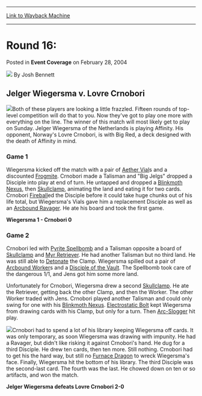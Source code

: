 
---
[Link to Wayback Machine](https://web.archive.org/web/20220528075801/https://magic.wizards.com/en/articles/archive/event-coverage/round-16-2004-02-28-0)

[_metadata_:author]:- "Josh Bennett"
[_metadata_:description]:- "Jelger Wiegersma v. Lovre Crnobori Both of these players are looking a little frazzled. Fifteen rounds of top-level competition will do that to you. Now they've got to play one more with everything on the line. The winner of this match will most likely get to play on Sunday. Jelger Wiegersma of the Netherlands is playing Affinity. His opponent, Norway's Lovre Crnobori, is with"
[_metadata_:generator]:- "Drupal 7 (http://drupal.org)"
[_metadata_:node]:- "547841"
[_metadata_:publish_date]:- "2004-02-28"
[_metadata_:source]:- "div-main-content"
[_metadata_:title]:- "Round 16:"
[_metadata_:wayback_capture_timestamp]:- "2022-05-28 07:58:01"
[_metadata_:wayback_raw_url]:- "https://web.archive.org/web/20220528075801id_/https://magic.wizards.com/en/articles/archive/event-coverage/round-16-2004-02-28-0"
[_metadata_:wayback_url]:- "https://magic.wizards.com/en/articles/archive/event-coverage/round-16-2004-02-28-0"
---


Round 16:
=========



 Posted in **Event Coverage**
 on February 28, 2004 






![](https://media.magic.wizards.com/styles/auth_small/public/images/person/authorpic_joshbennett.jpg)
By Josh Bennett












Jelger Wiegersma v. Lovre Crnobori
----------------------------------


![](https://media.magic.wizards.com/image_legacy_migration/sideboard/images/ptkob04/r16fm2_1.jpg)Both of these players are looking a little frazzled. Fifteen rounds of top-level competition will do that to you. Now they've got to play one more with everything on the line. The winner of this match will most likely get to play on Sunday. Jelger Wiegersma of the Netherlands is playing Affinity. His opponent, Norway's Lovre Crnobori, is with Big Red, a deck designed with the death of Affinity in mind.


### Game 1


Wiegersma kicked off the match with a pair of [Aether Vial](https://gatherer.wizards.com/Pages/Card/Details.aspx?name=Aether+Vial)s and a discounted [Frogmite](https://gatherer.wizards.com/Pages/Card/Details.aspx?name=Frogmite). Crnobori made a Talisman and "Big Jelgs" dropped a Disciple into play at end of turn. He untapped and dropped a [Blinkmoth Nexus](https://gatherer.wizards.com/Pages/Card/Details.aspx?name=Blinkmoth+Nexus), then [Skullclamp](https://gatherer.wizards.com/Pages/Card/Details.aspx?name=Skullclamp), animating the land and eating it for two cards. Crnobori [Fireball](https://gatherer.wizards.com/Pages/Card/Details.aspx?name=Fireball)ed the Disciple before it could take huge chunks out of his life total, but Wiegersma's Vials gave him a replacement Disciple as well as an [Arcbound Ravager](https://gatherer.wizards.com/Pages/Card/Details.aspx?name=Arcbound+Ravager). He ate his board and took the first game.


**Wiegersma 1 - Crnobori 0**


### Game 2


Crnobori led with [Pyrite Spellbomb](https://gatherer.wizards.com/Pages/Card/Details.aspx?name=Pyrite+Spellbomb) and a Talisman opposite a board of [Skullclamp](https://gatherer.wizards.com/Pages/Card/Details.aspx?name=Skullclamp) and [Myr Retriever](https://gatherer.wizards.com/Pages/Card/Details.aspx?name=Myr+Retriever). He had another Talisman but no third land. He was still able to [Detonate](https://gatherer.wizards.com/Pages/Card/Details.aspx?name=Detonate) the Clamp. Wiegersma spilled out a pair of [Arcbound Worker](https://gatherer.wizards.com/Pages/Card/Details.aspx?name=Arcbound+Worker)s and a [Disciple of the Vault](https://gatherer.wizards.com/Pages/Card/Details.aspx?name=Disciple+of+the+Vault). The Spellbomb took care of the dangerous 1/1, and Jens got him some more land.


Unfortunately for Crnobori, Wiegersma drew a second [Skullclamp](https://gatherer.wizards.com/Pages/Card/Details.aspx?name=Skullclamp). He ate the Retriever, getting back the other Clamp, and then the Worker. The other Worker traded with Jens. Crnobori played another Talisman and could only swing for one with his [Blinkmoth Nexus](https://gatherer.wizards.com/Pages/Card/Details.aspx?name=Blinkmoth+Nexus). [Electrostatic Bolt](https://gatherer.wizards.com/Pages/Card/Details.aspx?name=Electrostatic+Bolt) kept Wiegersma from drawing cards with his Clamp, but only for a turn. Then [Arc-Slogger](https://gatherer.wizards.com/Pages/Card/Details.aspx?name=Arc-Slogger) hit play.


![](https://media.magic.wizards.com/image_legacy_migration/sideboard/images/ptkob04/r16fm2_2.jpg)Crnobori had to spend a lot of his library keeping Wiegersma off cards. It was only temporary, as soon Wiegersma was drawing with impunity. He had a Ravager, but didn't like risking it against Crnobori's hand. He dug for a third Disciple. He drew ten cards, then ten more. Still nothing. Crnobori had to get his the hard way, but still no [Furnace Dragon](https://gatherer.wizards.com/Pages/Card/Details.aspx?name=Furnace+Dragon) to wreck Wiegersma's face. Finally, Wiegersma hit the bottom of his library. The third Disciple was the second-last card. The fourth was the last. He chowed down on ten or so artifacts, and won the match.


**Jelger Wiegersma defeats Lovre Crnobori 2-0**








